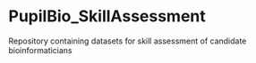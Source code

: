 # PupilBio_SkillAssessment
Repository containing datasets for skill assessment of candidate bioinformaticians
